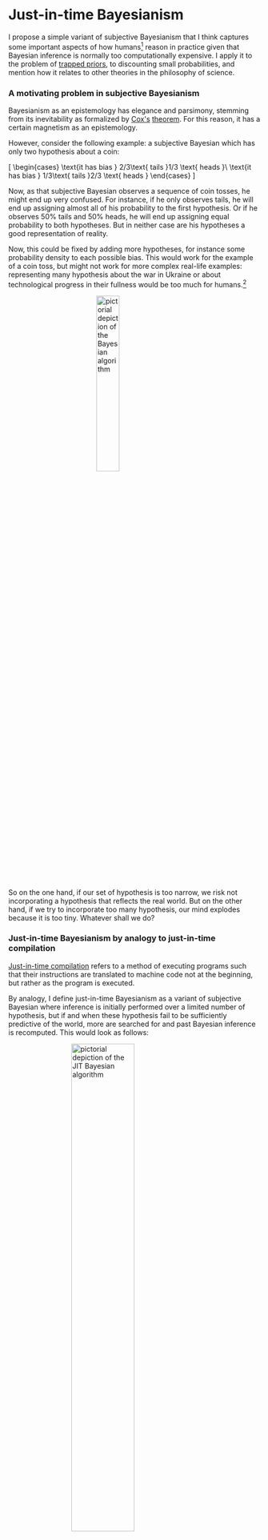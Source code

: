 Just-in-time Bayesianism
========================

I propose a simple variant of subjective Bayesianism that I think captures some important aspects of how humans[^1] reason in practice given that Bayesian inference is normally too computationally expensive. I apply it to the problem of [trapped priors](https://astralcodexten.substack.com/p/trapped-priors-as-a-basic-problem), to discounting small probabilities, and mention how it relates to other theories in the philosophy of science.

### A motivating problem in subjective Bayesianism

Bayesianism as an epistemology has elegance and parsimony, stemming from its inevitability as formalized by [Cox's](https://en.wikipedia.org/wiki/Cox's_theorem) [theorem](https://nunosempere.com/blog/2022/08/31/on-cox-s-theorem-and-probabilistic-induction/). For this reason, it has a certain magnetism as an epistemology.

However, consider the following example: a subjective Bayesian which has only two hypothesis about a coin:

<script src="https://polyfill.io/v3/polyfill.min.js?features=es6"></script>
<script id="MathJax-script" async src="https://cdn.jsdelivr.net/npm/mathjax@3/es5/tex-mml-chtml.js"></script>
<!-- Note: to correctly render this math, compile this markdown with 
/usr/bin/markdown -f fencedcode -f ext -f footnote -f latex $1
where /usr/bin/markdown is the discount markdown binary
https://github.com/Orc/discount
http://www.pell.portland.or.us/~orc/Code/discount/
-->


\[
    \begin{cases}
      \text{it has bias } 2/3\text{ tails }1/3 \text{ heads }\\
      \text{it has bias } 1/3\text{ tails }2/3 \text{ heads }
    \end{cases}
\]

Now, as that subjective Bayesian observes a sequence of coin tosses, he might end up very confused. For instance, if he only observes tails, he will end up assigning almost all of his probability to the first hypothesis. Or if he observes 50% tails and 50% heads, he will end up assigning equal probability to both hypotheses. But in neither case are his hypotheses a good representation of reality.

Now, this could be fixed by adding more hypotheses, for instance some probability density to each possible bias. This would work for the example of a coin toss, but might not work for more complex real-life examples: representing many hypothesis about the war in Ukraine or about technological progress in their fullness would be too much for humans.[^2]

<img src="https://images.nunosempere.com/blog/2023/02/04/just-in-time-bayesianism/bayes-1.png" alt="pictorial depiction of the Bayesian algorithm"  style="display: block; margin-left: auto; margin-right: auto; width: 30%;" >

So on the one hand, if our set of hypothesis is too narrow, we risk not incorporating a hypothesis that reflects the real world. But on the other hand, if we try to incorporate too many hypothesis, our mind explodes because it is too tiny. Whatever shall we do?

### Just-in-time Bayesianism by analogy to just-in-time compilation

[Just-in-time compilation](https://en.wikipedia.org/wiki/Just-in-time_compilation) refers to a method of executing programs such that their instructions are translated to machine code not at the beginning, but rather as the program is executed. 

By analogy, I define just-in-time Bayesianism as a variant of subjective Bayesian where inference is initially performed over a limited number of hypothesis, but if and when these hypothesis fail to be sufficiently predictive of the world, more are searched for and past Bayesian inference is recomputed. This would look as follows:

<img src="https://images.nunosempere.com/blog/2023/02/04/just-in-time-bayesianism/bayes-jit.png" alt="pictorial depiction of the JIT Bayesian algorithm"  style="display: block; margin-left: auto; margin-right: auto; width: 50%;" >

I intuit that this method could be used to run a version of Solomonoff induction that converges to the correct hypothesis that describes a computable phenomenon in a finite (but still enormous) amount of time. More generally, I intuit that just-in-time Bayesianism will have some nice convergence guarantees.

### As this relates to...

#### ignoring small probabilities

[Kosonen 2022](https://philpapers.org/archive/KOSTPO-18.pdf) explores a setup in which an agent ignores small probabilities of vast value, in the context of trying to deal with the "fanaticism" of various ethical theories. 

Here is my perspective on this dilemma:

- On the one hand, neglecting small probabilities has the benefit of making expected calculations computationally tractable: if we didn't ignore at least some possibilities, we would never finish these calculations. 
- But on the other hand, the various available methods for ignoring small probabilities are not robust. For example, they are not going to be robust to situations in which these probabilities shift (see p. 181, "The Independence Money Pump", [Kosonen 2022](https://philpapers.org/archive/KOSTPO-18.pdf)).
  - For example, one could have been very sure that the Sun orbits the Earth---which could have some theological and moral implications---and thus initially assign a ver small probability to the reverse. But if one ignores very small probabilities ex-ante, one might not able to update in the face of new evidence.
  - Similarly, one could have assigned very small probability to a world war. But if one initialy discarded this probability completely, one would not be able to update in the face of new evidence as war approaches.

Just-in-time Bayesianism might solve this problem by indeed ignoring small probabilities at the beginning, but expanding the search for hypotheses if current hypotheses aren't very predictive of the world we observe. In particular, if the chance of a possibility rises continuously before it happens, just-in-time Bayesianism might have some time to deal with new unexpected possibilities.

#### ...the problem of trapped priors

In [Trapped Priors As A Basic Problem Of Rationality](https://astralcodexten.substack.com/p/trapped-priors-as-a-basic-problem), Scott Alexander considers the case of a man who was previously unafraid of dogs, and then had a scary experience related to a dog---for our purposes imagine that they were bitten by a dog.

Just-in-time Bayesianism would explain this as follows.

- At the beginning, the man had just one hypothesis, which is "dogs are fine"
- The man is bitten by a dog. Society claims that this was a freak accident, but this doesn't explain the man's experiences. So the man starts a search for new hypotheses
- After the search, the new hypotheses and their probabilities might be something like:

\[
    \begin{cases}
      \text{1. Dogs are fine, this was just a freak accident }\\
      \text{2. Society is lying: Dogs are not fine, but rather they bite}\\
      \text{with a frequency of } \frac{2}{n+2} \text{,where n is the number of total}\\
      \text{encounters the man has had}
    \end{cases}
\]

The second estimate is the estimate produced by [Laplace's law](https://en.wikipedia.org/wiki/Rule_of_succession)---an instance of Bayesian reasoning given an ignorance prior---given one "success" (a dog biting a human) and \(n\) "failures" (a dog not biting a human).

Now, because the first hypothesis assigns very low probability to what the man has experienced, a whole bunch of the probability goes to the second hypothesis. Note that the prior degree of credence to assign to this second hypothesis *isn't* governed by Bayes' law, and so one can't do a straightforward Bayesian update. 

But now, with more and more encounters, the probability assigned by the second hypothesis, will be as \(\frac{2}{n+2}\), where \(n\) is the number of times the man interacts with a dog. But this goes down very slowly:

![](https://images.nunosempere.com/blog/2023/02/04/just-in-time-bayesianism/laplace.png)

In particular, you need to double the amount of interactions with a dog and then condition on them going positively (no bites) for \(p(n) =\frac{2}{n+2}\) to halve. But note that this in expectation approximately produces another two dog bites[^4]! Hence the optimal move might be to avoid encountering new evidence (because the chance of another dog bite is now too large), hence the trapped priors.

#### ...philosophy of science

The [strong programme](https://en.wikipedia.org/wiki/Strong_programme) in the sociology of science aims to explain science only with reference to the sociological conditionst that bring it about. There are also various accounts of science which aim to faithfully describe how science is actually practiced.

Well, I'm more attracted to trying to explain the workings of science with reference to the ideal mechanism from which they fall short. And I think that just-in-time Bayesianism parsimoniously explains some aspects with reference to:

1. Bayesianism as the optimal/rational procedure for assigning degrees of belief to statements.
2. necessary patches which result from the lack of infinite computational power.

As a result, just-in-time Bayesianism not only does well in the domains in which normal Bayesianism does well:
- It smoothly processes the distinction between background knowledge and new revelatory evidence
- It grasps that both confirmatory and falsificatory evidence are important---which inductionism/confirmationism and naïve forms of falsificationism both fail at
- It parsimoniously dissolves the problem of induction: one never reaches certainty, and instead accumulates Bayesian evidence.

But it is also able to shed some light in some phenomena where alternative theories of science have traditionally fared better:

- It interprets the difference between scientific revolutions (where the paradigm changes) and normal science (where the implications of the paradigm are fleshd out) as a result of finite computational power
- It does a bit better at explaining the problem of priors, where the priors are just the hypothesis that humanity has had enough computing power to generate.

Though it is still not perfect

- the "problem of priors" is still not really dissolved to a nice degree of satisfaction.
- the step of acquiring more hypotheses is not really explained, and it is also a feature of other philosophies of science, so it's unclear that this is that much of a win for just-in-time Bayesianism.

So anyways, in philosophy of science the main advantages that just-in-time Bayesianism has is being able to keep some of the more compelling features of Bayesianism, while at the same time also being able to explain some features that other philosophy of science theories have.

### Some other related theories and alternatives.

- Non-Bayesian epistemology: e.g., falsificationism, positivism, etc.
- [Infra-Bayesianism](https://www.alignmentforum.org/posts/Zi7nmuSmBFbQWgFBa/infra-bayesianism-unwrapped), a theory of Bayesianism which, amongst other things, is robust to adversaries filtering evidence
- [Logical induction](https://intelligence.org/files/LogicalInduction.pdf), which also seems uncomputable on account of considering all hypotheses, but which refines itself in finite time
- Predictive processing, in which an agent changes the world so that it conforms to its internal model.
- etc.

### Conclusion

In conclusion, I sketched a simple variation of subjective Bayesianism that is able to deal with limited computing power. I find that it sheds some clarity in various fields, and considered cases in the philosophy of science, discounting small probabilities in moral philosophy, and the applied rationality community.

[^1]: I think that the model has more explanatory power when applied to groups of humans that can collectively reason.

[^2]: In the limit, we would arrive at Solomonoff induction, a model of perfect inductive inference that assigns a probability to all computable hypothesis. [Here](http://www.vetta.org/documents/legg-1996-solomonoff-induction.pdf) is an explanation of Solomonoff induction[^3].

[^3]: The author appears to be the [cofounder of DeepMind](https://en.wikipedia.org/wiki/Shane_Legg).

[^4]: \(E[\text{new bites}] = n \cdot p(bite)  = n \cdot \frac{2}{n+2} \approx 2\). Note that this is ex-ante, as one is deciding whether to gather more evidence.

<p>
  <section id='isso-thread'>
  <noscript>Javascript needs to be activated to view comments.</noscript>
  </section>
</p>
